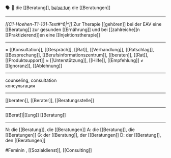 🗣️ 🔴 die [[Beratung]], [bəˈʁaːtʊŋ](https://youglish.com/pronounce/Beratung/german)
die [[Beratungen]]

---
*[[C1-Hoehen-T1-101-Text#^6|^]]* Zur Therapie [[gehören]] bei der EAV eine [[Beratung]] zur gesunden [[Ernährung]] und bei [[zahlreiche]]n [[Praktizierend]]en eine [[Injektionstherapie]]

---
= [[Konsultation]], [[Gespräch]], [[Rat]], [[Verhandlung]], [[Ratschlag]], [[Besprechung]], [[Berufsinformationszentrum]], [[beraten]], [[Rat]], [[Produktsupport]]
≈ [[Unterstützung]], [[Hilfe]], [[Empfehlung]]
≠ [[Ignoranz]], [[Ablehnung]]

---
counseling, consultation  
консультация

---
[[beraten]], [[Berater]], [[Beratungsstelle]]

---
[[Berat]]|[[ung]]
[[Beratung]]


---
N: die [[Beratung]], die [[Beratungen]]
A: die [[Beratung]], die [[Beratungen]]
G: der [[Beratung]], der [[Beratungen]]
D: der [[Beratung]], den [[Beratungen]]


#Feminin , [[Sozialdienst]], [[Consulting]]